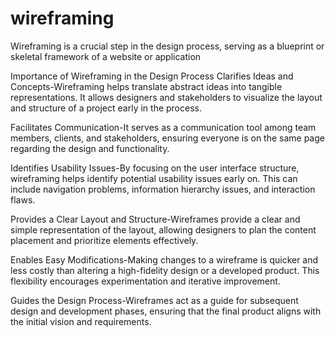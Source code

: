 # wireframing
Wireframing is a crucial step in the design process, serving as a blueprint or skeletal framework of a website or application

Importance of Wireframing in the Design Process
Clarifies Ideas and Concepts-Wireframing helps translate abstract ideas into tangible representations. It allows designers and stakeholders to visualize the layout and structure of a project early in the process.

Facilitates Communication-It serves as a communication tool among team members, clients, and stakeholders, ensuring everyone is on the same page regarding the design and functionality.

Identifies Usability Issues-By focusing on the user interface structure, wireframing helps identify potential usability issues early on. This can include navigation problems, information hierarchy issues, and interaction flaws.

Provides a Clear Layout and Structure-Wireframes provide a clear and simple representation of the layout, allowing designers to plan the content placement and prioritize elements effectively.

Enables Easy Modifications-Making changes to a wireframe is quicker and less costly than altering a high-fidelity design or a developed product. This flexibility encourages experimentation and iterative improvement.

Guides the Design Process-Wireframes act as a guide for subsequent design and development phases, ensuring that the final product aligns with the initial vision and requirements.

